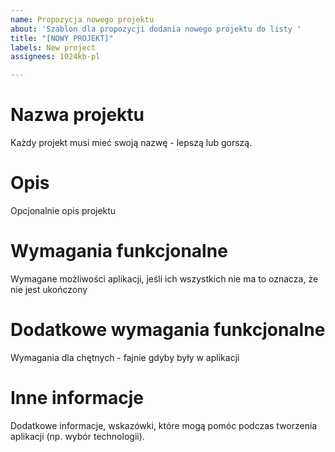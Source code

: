 ```yaml
---
name: Propozycja nowego projektu
about: 'Szablon dla propozycji dodania nowego projektu do listy '
title: "[NOWY PROJEKT]"
labels: New project
assignees: 1024kb-pl

---
```


# Nazwa projektu
Każdy projekt musi mieć swoją nazwę - lepszą lub gorszą.

# Opis
Opcjonalnie opis projektu

# Wymagania funkcjonalne
Wymagane możliwości aplikacji, jeśli ich wszystkich nie ma to oznacza, że nie jest ukończony

# Dodatkowe wymagania funkcjonalne
Wymagania dla chętnych - fajnie gdyby były w aplikacji

# Inne informacje
Dodatkowe informacje, wskazówki, które mogą pomóc podczas tworzenia aplikacji (np. wybór technologii).
